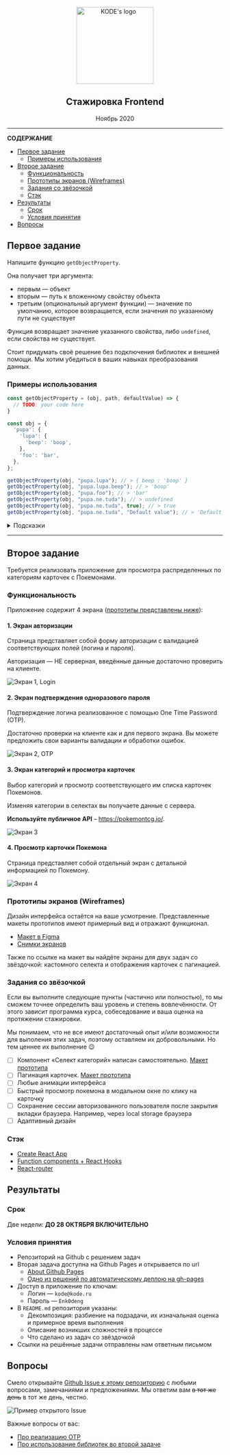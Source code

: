 <p align="center">

  <a href="https://kode.ru/">
    <img src="images/kode-logo.png" alt="KODE's logo" width="180">
  </a>

  <h2 align="center">Стажировка
  Frontend</h2>

  <p>
    <p align="center">Ноябрь 2020</p>
  </p>
</p>

---
**СОДЕРЖАНИЕ**

- [Первое задание](#первое-задание)
  - [Примеры использования](#примеры-использования)
- [Второе задание](#второе-задание)
  - [Функциональность](#функциональность)
  - [Прототипы экранов (Wireframes)](#прототипы-экранов-wireframes)
  - [Задания со звёзочкой](#задания-со-звёзочкой)
  - [Стэк](#стэк)
- [Результаты](#результаты)
  - [Срок](#срок)
  - [Условия принятия](#условия-принятия)
- [Вопросы](#вопросы)

## Первое задание

Напишите функцию `getObjectProperty`.

Она получает три аргумента:
  - первым — объект
  - вторым — путь к вложенному свойству объекта
  - третьим (опциональный аргумент функции) — значение по умолчанию, которое возвращается, если значения по указанному пути не существует

Функция возвращает значение указанного свойства, либо `undefined`, если свойства не существует.

Стоит придумать своё решение без подключения библиотек и внешней помощи. Мы хотим убедиться в ваших навыках преобразования данных.

### Примеры использования

```js
const getObjectProperty = (obj, path, defaultValue) => {
  // TODO: your code here
}

const obj = {
  'pupa': {
    'lupa': {
      'beep': 'boop',
    },
    'foo': 'bar',
  },
};

getObjectProperty(obj, "pupa.lupa"); // > { beep : 'boop' }
getObjectProperty(obj, "pupa.lupa.beep"); // > 'boop'
getObjectProperty(obj, "pupa.foo"); // > 'bar'
getObjectProperty(obj, "pupa.ne.tuda"); // > undefined
getObjectProperty(obj, "pupa.ne.tuda", true); // > true
getObjectProperty(obj, "pupa.ne.tuda", "Default value"); // > 'Default value'
```

<details>
  <summary>Подсказки</summary>
  
  Пффф, смелее! Здесь вы справитесь и без нас 🙌

</details>

---

## Второе задание

Требуется реализовать приложение для просмотра распределенных по категориям карточек с Покемонами.

### Функциональность

Приложение содержит 4 экрана ([прототипы представлены ниже](#прототипы-экранов-wireframes)): 

#### 1. Экран авторизации

Страница представляет собой форму авторизации с валидацией соответствующих полей (логина и пароля).
   
Авторизация — НЕ серверная, введённые данные достаточно проверить на клиенте. 

![Экран 1, Login](./images/frame-1.png?raw=true "Экран 1")

#### 2. Экран подтверждения одноразового пароля

Подтверждение логина реализованное с помощью One Time Password (OTP).
   
Достаточно проверки на клиенте как и для первого экрана. Вы можете предложить свои варианты валидации и обработки ошибок.

![Экран 2, OTP](./images/frame-2.png?raw=true "Экран 2")

#### 3. Экран категорий и просмотра карточек

Выбор категорий и просмотр соответствующего им списка карточек Покемонов.

Изменяя категории в селектах вы получаете данные с сервера.
   
**Используйте публичное API** – https://pokemontcg.io/.

![Экран 3](./images/frame-3.png?raw=true "Экран 3")
   
#### 4. Просмотр карточки Покемона

Страница представляет собой отдельный экран с детальной информацией по Покемону.

![Экран 4](./images/frame-4.png?raw=true "Экран 4")

### Прототипы экранов (Wireframes)

Дизайн интерфейса остаётся на ваше усмотрение. Представленные макеты прототипов имеют примерный вид и отражают функционал.

- [Макет в Figma](https://www.figma.com/file/dkQb8Bl61Mm91eBCLdd2nW/%D0%A2%D0%B5%D1%81%D1%82%D0%BE%D0%B2%D0%BE%D0%B5-%D0%B7%D0%B0%D0%B4%D0%B0%D0%BD%D0%B8%D0%B5-Pokemons-v2?node-id=0%3A1)
- [Снимки экранов](./images)

Также по ссылке на макет вы найдёте экраны для двух задач со звёздочкой: кастомного селекта и отображения карточек с пагинацией.

### Задания со звёзочкой

Если вы выполните следующие пункты (частично или полностью), то мы сможем точнее определить ваш уровень и степень вовлечённости. От этого зависит программа курса, собеседование и ваша оценка на протяжении стажировки.

Мы понимаем, что не все имеют достаточный опыт и/или возможности для выполения этих задач, поэтому оставляем их добровольными. Но тем ценнее их выполнение 😉

- [ ] Компонент «Селект категорий» написан самостоятельно. [Макет прототипа](https://www.figma.com/file/dkQb8Bl61Mm91eBCLdd2nW/%D0%A2%D0%B5%D1%81%D1%82%D0%BE%D0%B2%D0%BE%D0%B5-%D0%B7%D0%B0%D0%B4%D0%B0%D0%BD%D0%B8%D0%B5-Pokemons-v2?node-id=6%3A5)
- [ ] Пагинация карточек. [Макет прототипа](https://www.figma.com/file/dkQb8Bl61Mm91eBCLdd2nW/%D0%A2%D0%B5%D1%81%D1%82%D0%BE%D0%B2%D0%BE%D0%B5-%D0%B7%D0%B0%D0%B4%D0%B0%D0%BD%D0%B8%D0%B5-Pokemons-v2?node-id=1%3A103)
- [ ] Любые анимации интерфейса
- [ ] Быстрый просмотр покемона в модальном окне по клику на карточку
- [ ] Сохранение сессии авторизованного пользователя после закрытия вкладки браузера. Например, через local storage браузера
- [ ] Адаптивный дизайн

### Стэк

- [Create React App](https://create-react-app.dev/)
- [Function components + React Hooks](https://reactjs.org/docs/hooks-state.html#hooks-and-function-components)
- [React-router](https://reactrouter.com/web/api/Route/render-func)

## Результаты

### Срок

Две недели: **ДО 28 ОКТЯБРЯ ВКЛЮЧИТЕЛЬНО**

### Условия принятия

- Репозиторий на Github с решением задач
- Вторая задача доступна на Github Pages и открывается по url
  - [About Github Pages](https://www.figma.com/file/dkQb8Bl61Mm91eBCLdd2nW/%D0%A2%D0%B5%D1%81%D1%82%D0%BE%D0%B2%D0%BE%D0%B5-%D0%B7%D0%B0%D0%B4%D0%B0%D0%BD%D0%B8%D0%B5-Pokemons-v2?node-id=1%3A103)
  - [Одно из решений по автоматическому деплою на gh-pages](https://github.com/tschaub/gh-pages)
- Доступ в приложение по ключам:
  - Логин — `kode@kode.ru`
  - Пароль — `Enk0deng`
- В `README.md` репозитория указаны:
  - Декомпозиция: разбиение на подзадачи, их изначальная оценка и примерное время выполнения
  - Описание возникших сложностей в процессе
  - Что сделано из задач со звёздочкой
- Ссылки на решённые задачи отправлены нам ответным письмом

## Вопросы

Смело открывайте [Github Issue к этому репозиторию](https://github.com/martyns0n/kode-internship-test-task/issues) с любыми вопросами, замечаниями и предложениями. Мы ответим вам ~~в тот же день~~ в тот же день, честно.

![Пример открытого Issue](./images/issue-example.png)

Важные вопросы от вас:

- [Про реализацию OTP](https://github.com/martyns0n/kode-internship-test-task/issues/2)
- [Про использование библиотек во второй задаче](https://github.com/martyns0n/kode-internship-test-task/issues/4)
